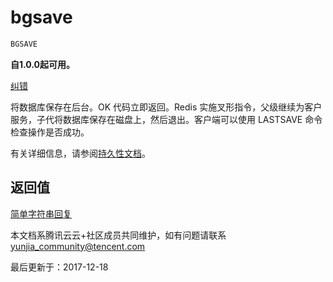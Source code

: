 # bgsave

```javascript
BGSAVE
```

**自1.0.0起可用。**

[纠错](javascript:;)

将数据库保存在后台。OK 代码立即返回。Redis 实施叉形指令，父级继续为客户服务，子代将数据库保存在磁盘上，然后退出。客户端可以使用 LASTSAVE 命令检查操作是否成功。

有关详细信息，请参阅[持久性文档](https://redis.io/topics/persistence)。

## 返回值

[简单字符串回复](https://redis.io/topics/protocol#simple-string-reply)

本文档系腾讯云云+社区成员共同维护，如有问题请联系 yunjia_community@tencent.com

最后更新于：2017-12-18